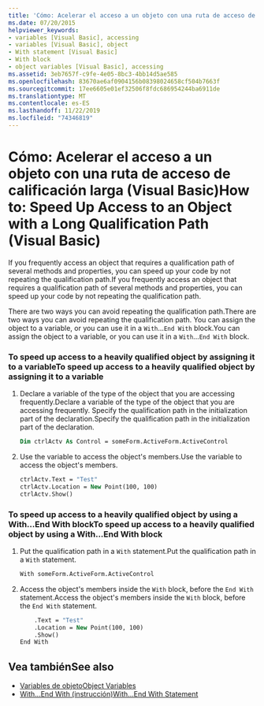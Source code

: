 ```yaml
---
title: 'Cómo: Acelerar el acceso a un objeto con una ruta de acceso de calificación larga'
ms.date: 07/20/2015
helpviewer_keywords:
- variables [Visual Basic], accessing
- variables [Visual Basic], object
- With statement [Visual Basic]
- With block
- object variables [Visual Basic], accessing
ms.assetid: 3eb7657f-c9fe-4e05-8bc3-4bb14d5ae585
ms.openlocfilehash: 83670ae6af0904156b08398024658cf504b7663f
ms.sourcegitcommit: 17ee6605e01ef32506f8fdc686954244ba6911de
ms.translationtype: MT
ms.contentlocale: es-ES
ms.lasthandoff: 11/22/2019
ms.locfileid: "74346819"
---
```

# <a name="how-to-speed-up-access-to-an-object-with-a-long-qualification-path-visual-basic"></a><span data-ttu-id="cee7b-102">Cómo: Acelerar el acceso a un objeto con una ruta de acceso de calificación larga (Visual Basic)</span><span class="sxs-lookup"><span data-stu-id="cee7b-102">How to: Speed Up Access to an Object with a Long Qualification Path (Visual Basic)</span></span>

<span data-ttu-id="cee7b-103">If you frequently access an object that requires a qualification path of several methods and properties, you can speed up your code by not repeating the qualification path.</span><span class="sxs-lookup"><span data-stu-id="cee7b-103">If you frequently access an object that requires a qualification path of several methods and properties, you can speed up your code by not repeating the qualification path.</span></span>

<span data-ttu-id="cee7b-104">There are two ways you can avoid repeating the qualification path.</span><span class="sxs-lookup"><span data-stu-id="cee7b-104">There are two ways you can avoid repeating the qualification path.</span></span> <span data-ttu-id="cee7b-105">You can assign the object to a variable, or you can use it in a `With`...`End With` block.</span><span class="sxs-lookup"><span data-stu-id="cee7b-105">You can assign the object to a variable, or you can use it in a `With`...`End With` block.</span></span>

### <a name="to-speed-up-access-to-a-heavily-qualified-object-by-assigning-it-to-a-variable"></a><span data-ttu-id="cee7b-106">To speed up access to a heavily qualified object by assigning it to a variable</span><span class="sxs-lookup"><span data-stu-id="cee7b-106">To speed up access to a heavily qualified object by assigning it to a variable</span></span>

1. <span data-ttu-id="cee7b-107">Declare a variable of the type of the object that you are accessing frequently.</span><span class="sxs-lookup"><span data-stu-id="cee7b-107">Declare a variable of the type of the object that you are accessing frequently.</span></span> <span data-ttu-id="cee7b-108">Specify the qualification path in the initialization part of the declaration.</span><span class="sxs-lookup"><span data-stu-id="cee7b-108">Specify the qualification path in the initialization part of the declaration.</span></span>

    ```vb
    Dim ctrlActv As Control = someForm.ActiveForm.ActiveControl
    ```

2. <span data-ttu-id="cee7b-109">Use the variable to access the object's members.</span><span class="sxs-lookup"><span data-stu-id="cee7b-109">Use the variable to access the object's members.</span></span>

    ```vb
    ctrlActv.Text = "Test"
    ctrlActv.Location = New Point(100, 100)
    ctrlActv.Show()
    ```

### <a name="to-speed-up-access-to-a-heavily-qualified-object-by-using-a-withend-with-block"></a><span data-ttu-id="cee7b-110">To speed up access to a heavily qualified object by using a With...End With block</span><span class="sxs-lookup"><span data-stu-id="cee7b-110">To speed up access to a heavily qualified object by using a With...End With block</span></span>

1. <span data-ttu-id="cee7b-111">Put the qualification path in a `With` statement.</span><span class="sxs-lookup"><span data-stu-id="cee7b-111">Put the qualification path in a `With` statement.</span></span>

    ```vb
    With someForm.ActiveForm.ActiveControl
    ```

2. <span data-ttu-id="cee7b-112">Access the object's members inside the `With` block, before the `End With` statement.</span><span class="sxs-lookup"><span data-stu-id="cee7b-112">Access the object's members inside the `With` block, before the `End With` statement.</span></span>

    ```vb
        .Text = "Test"
        .Location = New Point(100, 100)
        .Show()
    End With
    ```

## <a name="see-also"></a><span data-ttu-id="cee7b-113">Vea también</span><span class="sxs-lookup"><span data-stu-id="cee7b-113">See also</span></span>

- [<span data-ttu-id="cee7b-114">Variables de objeto</span><span class="sxs-lookup"><span data-stu-id="cee7b-114">Object Variables</span></span>](../../../../visual-basic/programming-guide/language-features/variables/object-variables.md)
- [<span data-ttu-id="cee7b-115">With...End With (instrucción)</span><span class="sxs-lookup"><span data-stu-id="cee7b-115">With...End With Statement</span></span>](../../../../visual-basic/language-reference/statements/with-end-with-statement.md)
